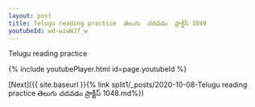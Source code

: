 ```yaml
---
layout: post
title: Telugu reading practice  తెలుగు  చదవడం  ప్రాక్టీస్ 1049
youtubeId: wd-wiwWJ7_w
---
```

 
 
Telugu reading practice
 
 
 
 
 


{% include youtubePlayer.html id=page.youtubeId %}
 
[Next]({{ site.baseurl }}{% link  split1/_posts/2020-10-08-Telugu reading practice  తెలుగు  చదవడం  ప్రాక్టీస్ 1048.md%})
 
